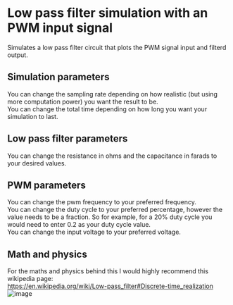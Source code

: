 # Low pass filter simulation with an PWM input signal
Simulates a low pass filter circuit that plots the PWM signal input and filterd output.

## Simulation parameters
You can change the sampling rate depending on how realistic (but using more computation power) you want the result to be.\
You can change the total time depending on how long you want your simulation to last.

## Low pass filter parameters
You can change the resistance in ohms and the capacitance in farads to your desired values.

## PWM parameters
You can change the pwm frequency to your preferred frequency.\
You can change the duty cycle to your preferred percentage, however the value needs to be a fraction. So for example, for a 20% duty cycle you would need to enter 0.2 as your duty cycle value.\
You can change the input voltage to your preferred voltage.

## Math and physics 
For the maths and physics behind this I would highly recommend this wikipedia page:\
https://en.wikipedia.org/wiki/Low-pass_filter#Discrete-time_realization 
![image](https://github.com/user-attachments/assets/667a0c22-344b-4ed9-b493-58f72e03f3ef)
